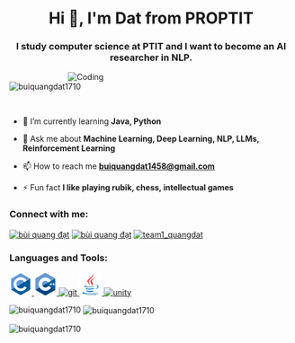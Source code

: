 <h1 align="center">Hi 👋, I'm Dat from PROPTIT</h1>
<h3 align="center">I study computer science at PTIT and I want to become an AI researcher in NLP.</h3>

<img align="right" alt="Coding" width="400" src="https://media.tenor.com/2uyENRmiUt0AAAAC/coding.gif">

<p align="left"> <img src="https://komarev.com/ghpvc/?username=buiquangdat1710&label=Profile%20views&color=0e75b6&style=flat" alt="buiquangdat1710" /> </p>

<p align="left"> <a href="https://twitter.com/" target="blank"><img src="https://img.shields.io/twitter/follow/?logo=twitter&style=for-the-badge" alt="" /></a> </p>

- 🌱 I’m currently learning **Java, Python**

- 💬 Ask me about **Machine Learning, Deep Learning, NLP, LLMs, Reinforcement Learning**

- 📫 How to reach me **buiquangdat1458@gmail.com**

- ⚡ Fun fact **I like playing rubik, chess, intellectual games**

<h3 align="left">Connect with me:</h3>
<p align="left">
<a href="https://fb.com/buiquangdat2004" target="blank"><img align="center" src="https://raw.githubusercontent.com/rahuldkjain/github-profile-readme-generator/master/src/images/icons/Social/facebook.svg" alt="bùi quang đạt" height="30" width="40" /></a>
<a href="https://www.youtube.com/channel/UCX5JbJrjbsaTbcKyj_Ma4PQ" target="blank"><img align="center" src="https://raw.githubusercontent.com/rahuldkjain/github-profile-readme-generator/master/src/images/icons/Social/youtube.svg" alt="bùi quang đạt" height="30" width="40" /></a>
<a href="https://codeforces.com/profile/team1_quangdat" target="blank"><img align="center" src="https://raw.githubusercontent.com/rahuldkjain/github-profile-readme-generator/master/src/images/icons/Social/codeforces.svg" alt="team1_quangdat" height="30" width="40" /></a>
</p>

<h3 align="left">Languages and Tools:</h3>
<p align="left"> <a href="https://www.cprogramming.com/" target="_blank" rel="noreferrer"> <img src="https://raw.githubusercontent.com/devicons/devicon/master/icons/c/c-original.svg" alt="c" width="40" height="40"/> </a> <a href="https://www.w3schools.com/cpp/" target="_blank" rel="noreferrer"> <img src="https://raw.githubusercontent.com/devicons/devicon/master/icons/cplusplus/cplusplus-original.svg" alt="cplusplus" width="40" height="40"/> </a> <a href="https://git-scm.com/" target="_blank" rel="noreferrer"> <img src="https://www.vectorlogo.zone/logos/git-scm/git-scm-icon.svg" alt="git" width="40" height="40"/> </a> <a href="https://www.java.com" target="_blank" rel="noreferrer"> <img src="https://raw.githubusercontent.com/devicons/devicon/master/icons/java/java-original.svg" alt="java" width="40" height="40"/> </a> <a href="https://unity.com/" target="_blank" rel="noreferrer"> <img src="https://www.vectorlogo.zone/logos/unity3d/unity3d-icon.svg" alt="unity" width="40" height="40"/> </a> </p>

<p><img align="left" src="https://github-readme-stats.vercel.app/api/top-langs?username=buiquangdat1710&show_icons=true&locale=en&layout=compact" alt="buiquangdat1710" /></p>

<p>&nbsp;<img align="center" src="https://github-readme-stats.vercel.app/api?username=buiquangdat1710&show_icons=true&locale=en" alt="buiquangdat1710" /></p>

<p><img align="center" src="https://github-readme-streak-stats.herokuapp.com/?user=buiquangdat1710&" alt="buiquangdat1710" /></p>
